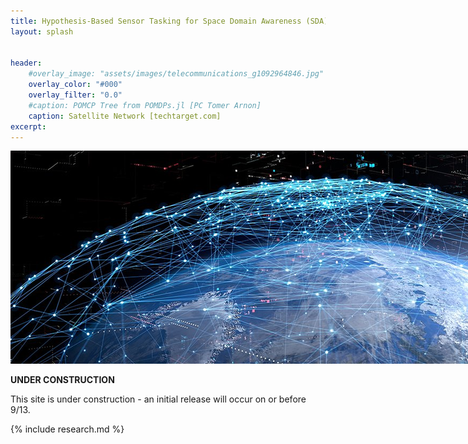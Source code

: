 ```yaml
---
title: Hypothesis-Based Sensor Tasking for Space Domain Awareness (SDA)
layout: splash


header:
    #overlay_image: "assets/images/telecommunications_g1092964846.jpg"
    overlay_color: "#000"
    overlay_filter: "0.0"
    #caption: POMCP Tree from POMDPs.jl [PC Tomer Arnon]
    caption: Satellite Network [techtarget.com]
excerpt: 
---
```

<!-- <style>
  .page-header {
    background-size: contain !important; /* Make sure the image is not stretched */
    background-repeat: no-repeat;
    background-position: center;
    height: 400px; /* Adjust the height as needed */
    width: 1200px;
  }
</style> -->

<img src="assets/images/telecommunications_g1092964846.jpg" alt="Image" style="max-width: 1600px; height: auto;">


**UNDER CONSTRUCTION**

This site is under construction - an initial release will occur on or before 9/13.

{% include research.md %}




